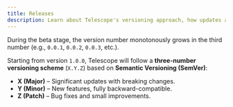 ```yaml
---
title: Releases
description: Learn about Telescope's versioning approach, how updates are structured, and what to expect from each release.
---
```


During the beta stage, the version number monotonously grows in the third number (e.g., `0.0.1`, `0.0.2`, `0.0.3`, etc.).

Starting from version `1.0.0`, Telescope will follow a **three-number versioning scheme** (`X.Y.Z`) based on **Semantic Versioning (SemVer)**:

- **X (Major)** – Significant updates with breaking changes.
- **Y (Minor)** – New features, fully backward-compatible.
- **Z (Patch)** – Bug fixes and small improvements.
